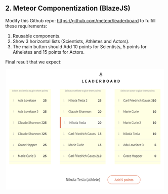 ## 2. Meteor Componentization (BlazeJS)

Modify this Github repo: https://github.com/meteor/leaderboard to fulfill these requirements:

1. Reusable components.
2. Show 3 horizontal lists (Scientists, Athletes and Actors).
3. The main button should Add 10 points for Scientists, 5 points for Atheletes and 15 points for Actors.

Final result that we expect:

<p align="center">
  <img src="./leaderboard.png" width="500">
</p>
